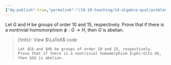 ```yaml
---
{"dg-publish":true,"permalink":"/10-19-teaching/14-algebra-qual/problem-bank/group-theory/a-condition-under-which-a-group-must-be-abelian/","tags":["group_theory"],"updated":"2025-03-21T08:16:02-07:00"}
---
```


Let $G$ and $H$ be groups of order 10 and 15, respectively. Prove that if there is a nontrivial homomorphism $\phi:G\to H$, then $G$ is abelian.

> [!info]- View $\LaTeX$ code
> ```
> Let $G$ and $H$ be groups of order 10 and 15, respectively. Prove that if there is a nontrivial homomorphism $\phi:G\to H$, then $G$ is abelian.
> ```